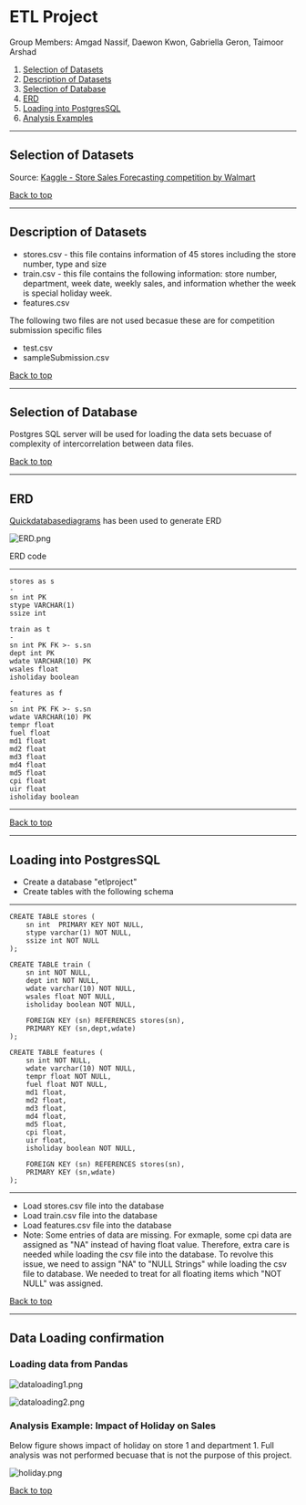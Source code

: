 # ETL Project

Group Members: Amgad Nassif, Daewon Kwon, Gabriella Geron, Taimoor Arshad

1. [Selection of Datasets](#selection-of-datasets)
2. [Description of Datasets](#description-of-datasets)
3. [Selection of Database](#selection-of-database)
4. [ERD](#erd)
5. [Loading into PostgresSQL](#loading-into-postgressql)
6. [Analysis Examples](#analysis-examples)

***

## Selection of Datasets

Source: [Kaggle - Store Sales Forecasting competition by Walmart](https://www.kaggle.com/c/walmart-recruiting-store-sales-forecasting/data)

[Back to top](#etl-project)

***

## Description of Datasets

* stores.csv - this file contains information of 45 stores including the store number, type and size
* train.csv - this file contains the following information: store number, department, week date, weekly sales, and information whether the week is special holiday week.
* features.csv

The following two files are not used becasue these are for competition submission specific files

* test.csv
* sampleSubmission.csv

[Back to top](#etl-project)

***

## Selection of Database

Postgres SQL server will be used for loading the data sets becuase of complexity of intercorrelation between data files.

[Back to top](#etl-project)

***

## ERD

[Quickdatabasediagrams](https://app.quickdatabasediagrams.com/#/d/nFnM9o) has been used to generate ERD

![ERD.png](ERD.png)

ERD code
***
```text
stores as s
-
sn int PK
stype VARCHAR(1)
ssize int

train as t
-
sn int PK FK >- s.sn
dept int PK
wdate VARCHAR(10) PK
wsales float
isholiday boolean

features as f
-
sn int PK FK >- s.sn
wdate VARCHAR(10) PK
tempr float
fuel float
md1 float
md2 float
md3 float
md4 float
md5 float
cpi float
uir float
isholiday boolean
```
***

[Back to top](#etl-project)

***

## Loading into PostgresSQL

* Create a database "etlproject"
* Create tables with the following schema
***
```text
CREATE TABLE stores (
    sn int  PRIMARY KEY NOT NULL,
    stype varchar(1) NOT NULL,
    ssize int NOT NULL
);

CREATE TABLE train (
    sn int NOT NULL,
    dept int NOT NULL,
    wdate varchar(10) NOT NULL,
    wsales float NOT NULL,
    isholiday boolean NOT NULL,
    
	FOREIGN KEY (sn) REFERENCES stores(sn),
	PRIMARY KEY (sn,dept,wdate)
);

CREATE TABLE features (
    sn int NOT NULL,
    wdate varchar(10) NOT NULL,
    tempr float NOT NULL,
    fuel float NOT NULL,
    md1 float,
    md2 float,
    md3 float,
    md4 float,
    md5 float,
    cpi float,
    uir float,
    isholiday boolean NOT NULL,
    
	FOREIGN KEY (sn) REFERENCES stores(sn),
	PRIMARY KEY (sn,wdate)
);
```
***
* Load stores.csv file into the database
* Load train.csv file into the database
* Load features.csv file into the database
* Note: Some entries of data are missing. For exmaple, some cpi data are assigned as "NA" instead of having float value. Therefore, extra care is needed while loading the csv file into the database. To revolve this issue, we need to assign "NA" to "NULL Strings" while loading the csv file to database. We needed to treat for all floating items which "NOT NULL" was assigned.

[Back to top](#etl-project)

***

## Data Loading confirmation

### Loading data from Pandas

![dataloading1.png](dataloading1.png)

![dataloading2.png](dataloading2.png)


### Analysis Example: Impact of Holiday on Sales

Below figure shows impact of holiday on store 1 and department 1. Full analysis was not performed becuase that is not the purpose of this project.

![holiday.png](holiday.png)


[Back to top](#etl-project)
